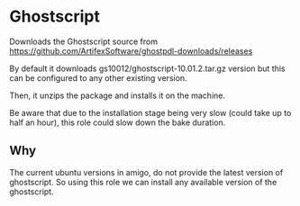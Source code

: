 # Ghostscript

Downloads the Ghostscript source from https://github.com/ArtifexSoftware/ghostpdl-downloads/releases

By default it downloads gs10012/ghostscript-10.01.2.tar.gz version but this can be configured to any other existing version.

Then, it unzips the package and installs it on the machine. 

Be aware that due to the installation stage being very slow (could take up to half an hour), this role could slow down the bake duration.

## Why
The current ubuntu versions in amigo, do not provide the latest version of ghostscript. So using this role we can install any available version of the ghostscript.